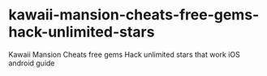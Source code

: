# kawaii-mansion-cheats-free-gems-hack-unlimited-stars
Kawaii Mansion Cheats free gems Hack unlimited stars that work iOS android guide
